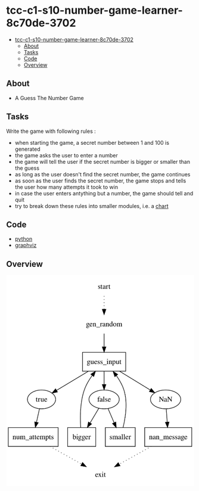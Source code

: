 # tcc-c1-s10-number-game-learner-8c70de-3702

- [tcc-c1-s10-number-game-learner-8c70de-3702](#tcc-c1-s10-number-game-learner-8c70de-3702)
  - [About](#about)
  - [Tasks](#tasks)
  - [Code](#code)
  - [Overview](#overview)



## About
* A Guess The Number Game

## Tasks
Write the game with following rules :

* when starting the game, a secret number between 1 and 100 is generated 
* the game asks the user to enter a number
* the game will tell the user if the secret number is bigger or smaller than the guess
* as long as the user doesn't find the secret number, the game continues
* as soon as the user finds the secret number, the game stops and tells the user how many attempts it took to win
* in case the user enters antything but a number, the game should tell and quit
* try to break down these rules into smaller modules, i.e. a [chart](#overview)

## Code
* [python](./src/game.py)
* [graphviz](./src/draft.dot)

## Overview

![Draft](./img/draft.svg)